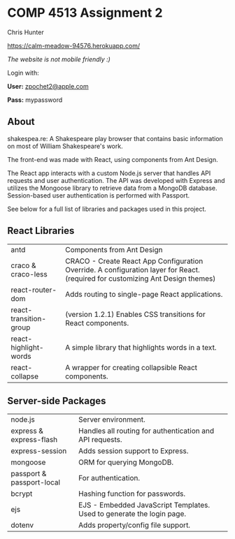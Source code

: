 # COMP 4513 Assignment 2

Chris Hunter

https://calm-meadow-94576.herokuapp.com/

*The website is not mobile friendly :)*

Login with:

**User:** zpochet2@apple.com

**Pass:** mypassword

## About

shakespea.re: A Shakespeare play browser that contains basic information on most of William Shakespeare's work.

The front-end was made with React, using components from Ant Design.

The React app interacts with a custom Node.js server that handles API requests and user authentication. The API was developed with Express and utilizes the Mongoose library to retrieve data from a MongoDB database. Session-based user authentication is performed with Passport.

See below for a full list of libraries and packages used in this project.

## React Libraries

<table>
    <tr>
        <td>antd</td>
        <td>Components from Ant Design</td>
    </tr>
    <tr>
        <td>craco &amp; craco-less</td>
        <td>CRACO - Create React App Configuration Override. A configuration layer for React. (required for customizing Ant Design themes)</td>
    </tr>
    <tr>
        <td>react-router-dom</td>
        <td>Adds routing to single-page React applications.</td>
    </tr>
    <tr>
        <td>react-transition-group</td>
        <td>(version 1.2.1) Enables CSS transitions for React components.</td>
    </tr>
    <tr>
        <td>react-highlight-words</td>
        <td>A simple library that highlights words in a text.</td>
    </tr>
    <tr>
        <td>react-collapse</td>
        <td>A wrapper for creating collapsible React components.</td>
    </tr>
</table>

## Server-side Packages

<table>
    <tr>
        <td>node.js</td>
        <td>Server environment.</td>
    </tr>
    <tr>
        <td>express &amp; express-flash</td>
        <td>Handles all routing for authentication and API requests.</td>
    </tr>
    <tr>
        <td>express-session</td>
        <td>Adds session support to Express.</td>
    </tr>
    <tr>
        <td>mongoose</td>
        <td>ORM for querying MongoDB.</td>
    </tr>
    <tr>
        <td>passport &amp; passport-local</td>
        <td>For authentication.</td>
    </tr>
    <tr>
        <td>bcrypt</td>
        <td>Hashing function for passwords.</td>
    </tr>
    <tr>
        <td>ejs</td>
        <td>EJS - Embedded JavaScript Templates. Used to generate the login page.</td>
    </tr>
    <tr>
        <td>dotenv</td>
        <td>Adds property/config file support.</td>
    </tr>
</table>

